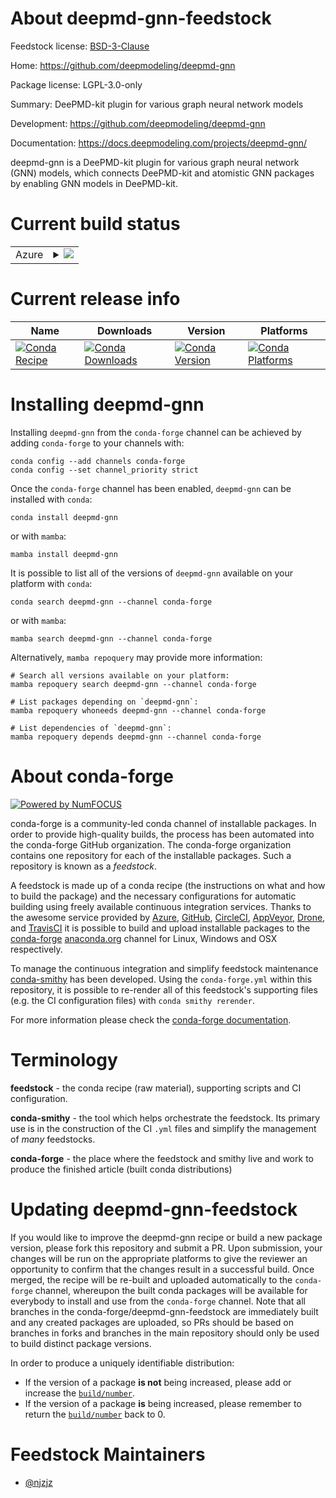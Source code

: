 About deepmd-gnn-feedstock
==========================

Feedstock license: [BSD-3-Clause](https://github.com/conda-forge/deepmd-gnn-feedstock/blob/main/LICENSE.txt)

Home: https://github.com/deepmodeling/deepmd-gnn

Package license: LGPL-3.0-only

Summary: DeePMD-kit plugin for various graph neural network models

Development: https://github.com/deepmodeling/deepmd-gnn

Documentation: https://docs.deepmodeling.com/projects/deepmd-gnn/

deepmd-gnn is a DeePMD-kit plugin for various graph neural network (GNN) models, which connects
DeePMD-kit and atomistic GNN packages by enabling GNN models in DeePMD-kit.


Current build status
====================


<table>
    
  <tr>
    <td>Azure</td>
    <td>
      <details>
        <summary>
          <a href="https://dev.azure.com/conda-forge/feedstock-builds/_build/latest?definitionId=25389&branchName=main">
            <img src="https://dev.azure.com/conda-forge/feedstock-builds/_apis/build/status/deepmd-gnn-feedstock?branchName=main">
          </a>
        </summary>
        <table>
          <thead><tr><th>Variant</th><th>Status</th></tr></thead>
          <tbody><tr>
              <td>linux_64_python3.10.____cpython</td>
              <td>
                <a href="https://dev.azure.com/conda-forge/feedstock-builds/_build/latest?definitionId=25389&branchName=main">
                  <img src="https://dev.azure.com/conda-forge/feedstock-builds/_apis/build/status/deepmd-gnn-feedstock?branchName=main&jobName=linux&configuration=linux%20linux_64_python3.10.____cpython" alt="variant">
                </a>
              </td>
            </tr><tr>
              <td>linux_64_python3.11.____cpython</td>
              <td>
                <a href="https://dev.azure.com/conda-forge/feedstock-builds/_build/latest?definitionId=25389&branchName=main">
                  <img src="https://dev.azure.com/conda-forge/feedstock-builds/_apis/build/status/deepmd-gnn-feedstock?branchName=main&jobName=linux&configuration=linux%20linux_64_python3.11.____cpython" alt="variant">
                </a>
              </td>
            </tr><tr>
              <td>linux_64_python3.12.____cpython</td>
              <td>
                <a href="https://dev.azure.com/conda-forge/feedstock-builds/_build/latest?definitionId=25389&branchName=main">
                  <img src="https://dev.azure.com/conda-forge/feedstock-builds/_apis/build/status/deepmd-gnn-feedstock?branchName=main&jobName=linux&configuration=linux%20linux_64_python3.12.____cpython" alt="variant">
                </a>
              </td>
            </tr><tr>
              <td>linux_64_python3.9.____cpython</td>
              <td>
                <a href="https://dev.azure.com/conda-forge/feedstock-builds/_build/latest?definitionId=25389&branchName=main">
                  <img src="https://dev.azure.com/conda-forge/feedstock-builds/_apis/build/status/deepmd-gnn-feedstock?branchName=main&jobName=linux&configuration=linux%20linux_64_python3.9.____cpython" alt="variant">
                </a>
              </td>
            </tr>
          </tbody>
        </table>
      </details>
    </td>
  </tr>
</table>

Current release info
====================

| Name | Downloads | Version | Platforms |
| --- | --- | --- | --- |
| [![Conda Recipe](https://img.shields.io/badge/recipe-deepmd--gnn-green.svg)](https://anaconda.org/conda-forge/deepmd-gnn) | [![Conda Downloads](https://img.shields.io/conda/dn/conda-forge/deepmd-gnn.svg)](https://anaconda.org/conda-forge/deepmd-gnn) | [![Conda Version](https://img.shields.io/conda/vn/conda-forge/deepmd-gnn.svg)](https://anaconda.org/conda-forge/deepmd-gnn) | [![Conda Platforms](https://img.shields.io/conda/pn/conda-forge/deepmd-gnn.svg)](https://anaconda.org/conda-forge/deepmd-gnn) |

Installing deepmd-gnn
=====================

Installing `deepmd-gnn` from the `conda-forge` channel can be achieved by adding `conda-forge` to your channels with:

```
conda config --add channels conda-forge
conda config --set channel_priority strict
```

Once the `conda-forge` channel has been enabled, `deepmd-gnn` can be installed with `conda`:

```
conda install deepmd-gnn
```

or with `mamba`:

```
mamba install deepmd-gnn
```

It is possible to list all of the versions of `deepmd-gnn` available on your platform with `conda`:

```
conda search deepmd-gnn --channel conda-forge
```

or with `mamba`:

```
mamba search deepmd-gnn --channel conda-forge
```

Alternatively, `mamba repoquery` may provide more information:

```
# Search all versions available on your platform:
mamba repoquery search deepmd-gnn --channel conda-forge

# List packages depending on `deepmd-gnn`:
mamba repoquery whoneeds deepmd-gnn --channel conda-forge

# List dependencies of `deepmd-gnn`:
mamba repoquery depends deepmd-gnn --channel conda-forge
```


About conda-forge
=================

[![Powered by
NumFOCUS](https://img.shields.io/badge/powered%20by-NumFOCUS-orange.svg?style=flat&colorA=E1523D&colorB=007D8A)](https://numfocus.org)

conda-forge is a community-led conda channel of installable packages.
In order to provide high-quality builds, the process has been automated into the
conda-forge GitHub organization. The conda-forge organization contains one repository
for each of the installable packages. Such a repository is known as a *feedstock*.

A feedstock is made up of a conda recipe (the instructions on what and how to build
the package) and the necessary configurations for automatic building using freely
available continuous integration services. Thanks to the awesome service provided by
[Azure](https://azure.microsoft.com/en-us/services/devops/), [GitHub](https://github.com/),
[CircleCI](https://circleci.com/), [AppVeyor](https://www.appveyor.com/),
[Drone](https://cloud.drone.io/welcome), and [TravisCI](https://travis-ci.com/)
it is possible to build and upload installable packages to the
[conda-forge](https://anaconda.org/conda-forge) [anaconda.org](https://anaconda.org/)
channel for Linux, Windows and OSX respectively.

To manage the continuous integration and simplify feedstock maintenance
[conda-smithy](https://github.com/conda-forge/conda-smithy) has been developed.
Using the ``conda-forge.yml`` within this repository, it is possible to re-render all of
this feedstock's supporting files (e.g. the CI configuration files) with ``conda smithy rerender``.

For more information please check the [conda-forge documentation](https://conda-forge.org/docs/).

Terminology
===========

**feedstock** - the conda recipe (raw material), supporting scripts and CI configuration.

**conda-smithy** - the tool which helps orchestrate the feedstock.
                   Its primary use is in the construction of the CI ``.yml`` files
                   and simplify the management of *many* feedstocks.

**conda-forge** - the place where the feedstock and smithy live and work to
                  produce the finished article (built conda distributions)


Updating deepmd-gnn-feedstock
=============================

If you would like to improve the deepmd-gnn recipe or build a new
package version, please fork this repository and submit a PR. Upon submission,
your changes will be run on the appropriate platforms to give the reviewer an
opportunity to confirm that the changes result in a successful build. Once
merged, the recipe will be re-built and uploaded automatically to the
`conda-forge` channel, whereupon the built conda packages will be available for
everybody to install and use from the `conda-forge` channel.
Note that all branches in the conda-forge/deepmd-gnn-feedstock are
immediately built and any created packages are uploaded, so PRs should be based
on branches in forks and branches in the main repository should only be used to
build distinct package versions.

In order to produce a uniquely identifiable distribution:
 * If the version of a package **is not** being increased, please add or increase
   the [``build/number``](https://docs.conda.io/projects/conda-build/en/latest/resources/define-metadata.html#build-number-and-string).
 * If the version of a package **is** being increased, please remember to return
   the [``build/number``](https://docs.conda.io/projects/conda-build/en/latest/resources/define-metadata.html#build-number-and-string)
   back to 0.

Feedstock Maintainers
=====================

* [@njzjz](https://github.com/njzjz/)

